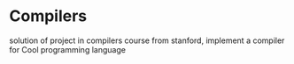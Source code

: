 Compilers
=========

solution of project in compilers course from stanford, implement a compiler for Cool programming language
